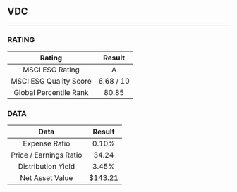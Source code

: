 ## VDC
----
### RATING

|Rating|Result|
|:----:|:---:|
|MSCI ESG Rating|A|
|MSCI ESG Quality Score|6.68 / 10|
|Global Percentile Rank|80.85|

### DATA

|Data|Result|
|:----:|:---:|
|Expense Ratio|0.10%|
|Price / Earnings Ratio|34.24|
|Distribution Yield|3.45%|
|Net Asset Value|$143.21|

